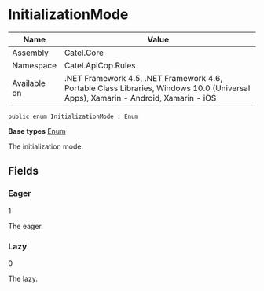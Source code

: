 

# InitializationMode

Name|Value
---|---
Assembly|Catel.Core
Namespace|Catel.ApiCop.Rules
Available on|.NET Framework 4.5, .NET Framework 4.6, Portable Class Libraries, Windows 10.0 (Universal Apps), Xamarin - Android, Xamarin - iOS

```
public enum InitializationMode : Enum
```

**Base types**
[Enum]()


The initialization mode.



## Fields

### Eager
1

The eager.



### Lazy
0

The lazy.



